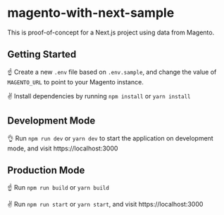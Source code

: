 # magento-with-next-sample

This is proof-of-concept for a Next.js project using data from Magento.

## Getting Started 

☝️ Create a new `.env` file based on `.env.sample`, and change the value of `MAGENTO_URL` to point to your Magento instance.

✌️ Install dependencies by running `npm install` or `yarn install`


## Development Mode

👌 Run `npm run dev` or `yarn dev` to start the application on development mode, and visit https://localhost:3000


## Production Mode

☝️ Run `npm run build` or `yarn build`

✌️ Run `npm run start` or `yarn start`, and visit https://localhost:3000
